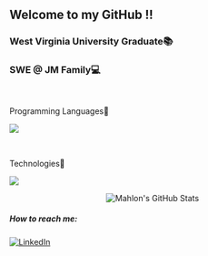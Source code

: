
<h2> Welcome to my GitHub !!</h2>


<h3>West Virginia University Graduate📚</h3>
<h3>SWE @ JM Family💻</h3> 

<br>

<p>
Programming Languages🔣
<p>
  <a href="https://skillicons.dev">
    <img src="https://skillicons.dev/icons?i=cs,swift,r" />
  </a>
</p>
</p>

<br>

<p>
Technologies📱
  <p>
  <a href="https://skillicons.dev">
    <img src="https://skillicons.dev/icons?i=arduino,visualstudio,azure,git" />
  </a>
</p>
</p>

<div align="center">
    <img src="https://github-profile-summary-cards.vercel.app/api/cards/profile-details?username=mahlonreese&theme=github_dark" alt="Mahlon's GitHub Stats"/>
</div>

<h5>How to reach me:</h5>
<div>
    <!-- Replace href with your links -->
    <a href="https://linkedin.com/in/mahlonreese">
        <img src="https://img.shields.io/badge/LinkedIn-0077B5?style=for-the-badge&logo=linkedin&logoColor=white" alt="LinkedIn"/>
    </a>
</div>


